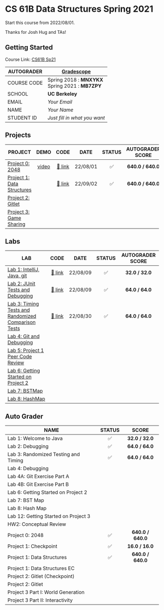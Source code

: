 # CS 61B Data Structures Spring 2021

Start this course from 2022/08/01.

Thanks for Josh Hug and TAs!

## Getting Started

Course Link: [CS61B Sp21](https://sp21.datastructur.es/)

| AUTOGRADER  | [Gradescope](https://www.gradescope.com/)             |
| ----------- | ----------------------------------------------------- |
| COURSE CODE | Spring 2018 : **MNXYKX** <br>Spring 2021 : **MB7ZPY** |
| SCHOOL      | **UC Berkeley**                                       |
| EMAIL       | _Your Email_                                          |
| NAME        | _Your Name_                                           |
| STUDENT ID  | _Just fill in what you want_                          |

## Projects

| PROJECT                                                                               |                         DEMO                         |          CODE           |   DATE   |       STATUS       | AUTOGRADER SCORE  |
| ------------------------------------------------------------------------------------- | :--------------------------------------------------: | :---------------------: | :------: | :----------------: | :---------------: |
| [Project 0: 2048](https://sp21.datastructur.es/materials/proj/proj0/proj0)            | [video](https://www.youtube.com/watch?v=6Jsv1mstx2I) | [:link: link](./proj0/) | 22/08/01 | :white_check_mark: | **640.0 / 640.0** |
| [Project 1: Data Structures](https://sp21.datastructur.es/materials/proj/proj1/proj1) |                                                      | [:link: link](./proj1/) | 22/09/02 | :white_check_mark: | **640.0 / 640.0** |
| [Project 2: Gitlet](https://sp21.datastructur.es/materials/proj/proj2/proj2)          |                                                      |                         |          |                    |                   |
| [Project 3: Game Sharing](https://sp21.datastructur.es/materials/proj/proj3/proj3)    |                                                      |                         |          |                    |                   |

## Labs

| LAB                                                                                                         |          CODE          |   DATE   |       STATUS       | AUTOGRADER SCORE |
| ----------------------------------------------------------------------------------------------------------- | :--------------------: | :------: | :----------------: | :--------------: |
| [Lab 1: IntelliJ, Java, git](https://sp21.datastructur.es/materials/lab/lab1/lab1)                          | [:link: link](./lab1/) | 22/08/09 | :white_check_mark: | **32.0 / 32.0**  |
| [Lab 2: JUnit Tests and Debugging](https://sp21.datastructur.es/materials/lab/lab2/lab2)                    | [:link: link](./lab2/) | 22/08/09 | :white_check_mark: | **64.0 / 64.0**  |
| [Lab 3: Timing Tests and Randomized Comparison Tests](https://sp21.datastructur.es/materials/lab/lab3/lab3) | [:link: link](./lab3/) | 22/08/30 | :white_check_mark: | **64.0 / 64.0**  |
| [Lab 4: Git and Debugging](https://sp21.datastructur.es/materials/lab/lab4/lab4)                            |                        |          |                    |                  |
| [Lab 5: Project 1 Peer Code Review](https://sp21.datastructur.es/materials/lab/lab5/lab5)                   |                        |          |                    |                  |
| [Lab 6: Getting Started on Project 2](https://sp21.datastructur.es/materials/lab/lab6/lab6)                 |                        |          |                    |                  |
| [Lab 7: BSTMap](https://sp21.datastructur.es/materials/lab/lab7/lab7)                                       |                        |          |                    |                  |
| [Lab 8: HashMap](https://sp21.datastructur.es/materials/lab/lab8/lab8)                                      |                        |          |                    |                  |

## Auto Grader

| NAME                                 |       STATUS       |       SCORE       |
| ------------------------------------ | :----------------: | :---------------: |
| Lab 1: Welcome to Java               | :white_check_mark: |  **32.0 / 32.0**  |
| Lab 2: Debugging                     | :white_check_mark: |  **64.0 / 64.0**  |
| Lab 3: Randomized Testing and Timing | :white_check_mark: |  **64.0 / 64.0**  |
| Lab 4: Debugging                     |                    |                   |
| Lab 4A: Git Exercise Part A          |                    |                   |
| Lab 4B: Git Exercise Part B          |                    |                   |
| Lab 6: Getting Started on Project 2  |                    |                   |
| Lab 7: BST Map                       |                    |                   |
| Lab 8: Hash Map                      |                    |                   |
| Lab 12: Getting Started on Project 3 |                    |                   |
| HW2: Conceptual Review               |                    |                   |
| Project 0: 2048                      | :white_check_mark: | **640.0 / 640.0** |
| Project 1: Checkpoint                | :white_check_mark: |  **16.0 / 16.0**  |
| Project 1: Data Structures           | :white_check_mark: | **640.0 / 640.0** |
| Project 1: Data Structures EC        |                    |                   |
| Project 2: Gitlet (Checkpoint)       |                    |                   |
| Project 2: Gitlet                    |                    |                   |
| Project 3 Part I: World Generation   |                    |                   |
| Project 3 Part II: Interactivity     |                    |                   |

